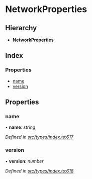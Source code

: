 # NetworkProperties

## Hierarchy

* **NetworkProperties**

## Index

### Properties

* [name](networkproperties.md#name)
* [version](networkproperties.md#version)

## Properties

### name

• **name**: _string_

_Defined in_ [_src/types/index.ts:617_](https://github.com/PolymathNetwork/polymesh-sdk/blob/bf2b7a12/src/types/index.ts#L617)

### version

• **version**: _number_

_Defined in_ [_src/types/index.ts:618_](https://github.com/PolymathNetwork/polymesh-sdk/blob/bf2b7a12/src/types/index.ts#L618)

